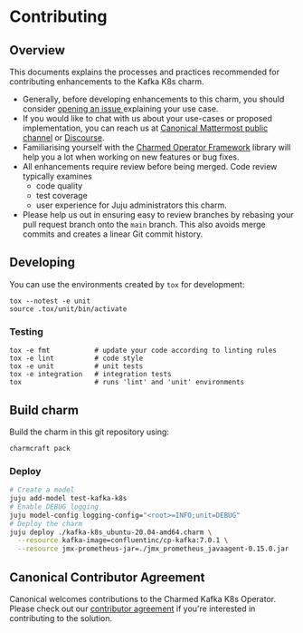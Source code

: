 # Contributing

## Overview

This documents explains the processes and practices recommended for contributing enhancements to
the Kafka K8s charm.

- Generally, before developing enhancements to this charm, you should consider [opening an issue
  ](https://github.com/canonical/kafka-k8s-operator/issues) explaining your use case.
- If you would like to chat with us about your use-cases or proposed implementation, you can reach
  us at [Canonical Mattermost public channel](https://chat.charmhub.io/charmhub/channels/charm-dev)
  or [Discourse](https://discourse.charmhub.io/).
- Familiarising yourself with the [Charmed Operator Framework](https://juju.is/docs/sdk) library
  will help you a lot when working on new features or bug fixes.
- All enhancements require review before being merged. Code review typically examines
  - code quality
  - test coverage
  - user experience for Juju administrators this charm.
- Please help us out in ensuring easy to review branches by rebasing your pull request branch onto
  the `main` branch. This also avoids merge commits and creates a linear Git commit history.

## Developing

You can use the environments created by `tox` for development:

```shell
tox --notest -e unit
source .tox/unit/bin/activate
```

### Testing

```shell
tox -e fmt           # update your code according to linting rules
tox -e lint          # code style
tox -e unit          # unit tests
tox -e integration   # integration tests
tox                  # runs 'lint' and 'unit' environments
```

## Build charm

Build the charm in this git repository using:

```shell
charmcraft pack
```

### Deploy

```bash
# Create a model
juju add-model test-kafka-k8s
# Enable DEBUG logging
juju model-config logging-config="<root>=INFO;unit=DEBUG"
# Deploy the charm
juju deploy ./kafka-k8s_ubuntu-20.04-amd64.charm \
  --resource kafka-image=confluentinc/cp-kafka:7.0.1 \
  --resource jmx-prometheus-jar=./jmx_prometheus_javaagent-0.15.0.jar
```

## Canonical Contributor Agreement

Canonical welcomes contributions to the Charmed Kafka K8s Operator. Please check out our [contributor agreement](https://ubuntu.com/legal/contributors) if you're interested in contributing to the solution.